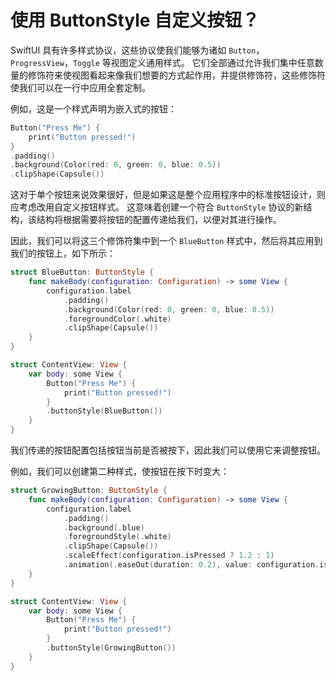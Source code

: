 使用 ButtonStyle 自定义按钮？
===

SwiftUI 具有许多样式协议，这些协议使我们能够为诸如 `Button`，`ProgressView`，`Toggle` 等视图定义通用样式。 它们全部通过允许我们集中任意数量的修饰符来使视图看起来像我们想要的方式起作用，并提供修饰符，这些修饰符使我们可以在一行中应用全套定制。

例如，这是一个样式声明为嵌入式的按钮：

```swift
Button("Press Me") {
    print("Button pressed!")
}
.padding()
.background(Color(red: 0, green: 0, blue: 0.5))
.clipShape(Capsule())
```

这对于单个按钮来说效果很好，但是如果这是整个应用程序中的标准按钮设计，则应考虑改用自定义按钮样式。 这意味着创建一个符合 `ButtonStyle` 协议的新结构，该结构将根据需要将按钮的配置传递给我们，以便对其进行操作。

因此，我们可以将这三个修饰符集中到一个 `BlueButton` 样式中，然后将其应用到我们的按钮上，如下所示：

```swift
struct BlueButton: ButtonStyle {
    func makeBody(configuration: Configuration) -> some View {
        configuration.label
            .padding()
            .background(Color(red: 0, green: 0, blue: 0.5))
            .foregroundColor(.white)
            .clipShape(Capsule())
    }
}

struct ContentView: View {
    var body: some View {
        Button("Press Me") {
            print("Button pressed!")
        }
        .buttonStyle(BlueButton())
    }
}
```
我们传递的按钮配置包括按钮当前是否被按下，因此我们可以使用它来调整按钮。

例如，我们可以创建第二种样式，使按钮在按下时变大：

```swift
struct GrowingButton: ButtonStyle {
    func makeBody(configuration: Configuration) -> some View {
        configuration.label
            .padding()
            .background(.blue)
            .foregroundStyle(.white)
            .clipShape(Capsule())
            .scaleEffect(configuration.isPressed ? 1.2 : 1)
            .animation(.easeOut(duration: 0.2), value: configuration.isPressed)
    }
}

struct ContentView: View {
    var body: some View {
        Button("Press Me") {
            print("Button pressed!")
        }
        .buttonStyle(GrowingButton())
    }
}
```

